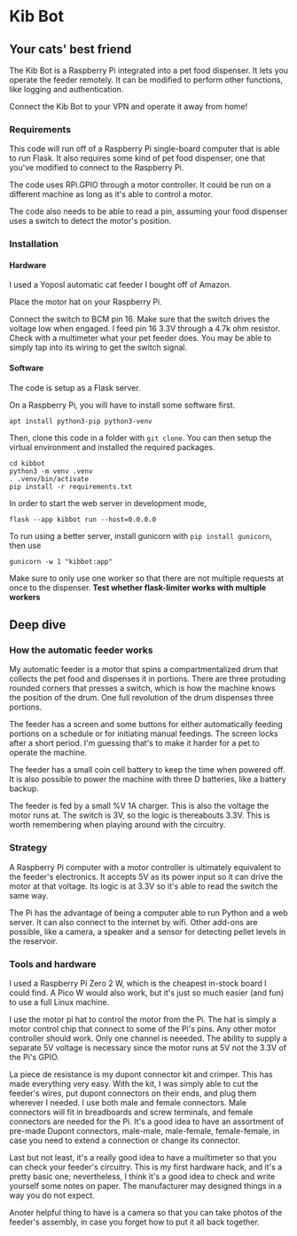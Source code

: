 # Kib Bot

## Your cats' best friend

The Kib Bot is a Raspberry Pi integrated into a pet food dispenser. It lets you operate the feeder remotely. It can be modified to perform other functions, like logging and authentication.

Connect the Kib Bot to your VPN and operate it away from home!

### Requirements

This code will run off of a Raspberry Pi single-board computer that is able to run Flask. It also requires some kind of pet food dispenser, one that you've modified to connect to the Raspberry Pi.

The code uses RPi.GPIO through a motor controller. It could be run on a different machine as long as it's able to control a motor.

The code also needs to be able to read a pin, assuming your food dispenser uses a switch to detect the motor's position.

### Installation

#### Hardware

I used a Yoposl automatic cat feeder I bought off of Amazon.

Place the motor hat on your Raspberry Pi.

Connect the switch to BCM pin 16. Make sure that the switch drives the voltage low when engaged. I feed pin 16 3.3V through a 4.7k ohm resistor. Check with a multimeter what your pet feeder does. You may be able to simply tap into its wiring to get the switch signal.

#### Software

The code is setup as a Flask server.

On a Raspberry Pi, you will have to install some software first.

```
apt install python3-pip python3-venv
```

Then, clone this code in a folder with `git clone`. You can then setup the virtual environment and installed the required packages.

```
cd kibbot
python3 -m venv .venv
. .venv/bin/activate
pip install -r requirements.txt
```

In order to start the web server in development mode,

```
flask --app kibbot run --host=0.0.0.0
```

To run using a better server, install gunicorn with `pip install gunicorn`, then use

```
gunicorn -w 1 "kibbot:app"
```

Make sure to only use one worker so that there are not multiple requests at once to the dispenser. **Test whether flask-limiter works with multiple workers**

## Deep dive

### How the automatic feeder works

My automatic feeder is a motor that spins a compartmentalized drum that collects the pet food and dispenses it in portions. There are three protuding rounded corners that presses a switch, which is how the machine knows the position of the drum. One full revolution of the drum dispenses three portions.

The feeder has a screen and some buttons for either automatically feeding portions on a schedule or for initiating manual feedings. The screen locks after a short period. I'm guessing that's to make it harder for a pet to operate the machine.

The feeder has a small coin cell battery to keep the time when powered off. It is also possible to power the machine with three D batteries, like a battery backup.

The feeder is fed by a small %V 1A charger. This is also the voltage the motor runs at. The switch is 3V, so the logic is thereabouts 3.3V. This is worth remembering when playing around with the circuitry.

### Strategy

A Raspberry Pi computer with a motor controller is ultimately equivalent to the feeder's electronics. It accepts 5V as its power input so it can drive the motor at that voltage. Its logic is at 3.3V so it's able to read the switch the same way.

The Pi has the advantage of being a computer able to run Python and a web server. It can also connect to the internet by wifi. Other add-ons are possible, like a camera, a speaker and a sensor for detecting pellet levels in the reservoir.

### Tools and hardware

I used a Raspberry Pi Zero 2 W, which is the cheapest in-stock board I could find. A Pico W would also work, but it's just so much easier (and fun) to use a full Linux machine.

I use the motor pi hat to control the motor from the Pi. The hat is simply a motor control chip that connect to some of the Pi's pins. Any other motor controller should work. Only one channel is neeeded. The ability to supply a separate 5V voltage is necessary since the motor runs at 5V not the 3.3V of the Pi's GPIO.

La piece de resistance is my dupont connector kit and crimper. This has made everything very easy. With the kit, I was simply able to cut the feeder's wires, put dupont connectors on their ends, and plug them wherever I needed. I use both male and female connectors. Male connectors will fit in breadboards and screw terminals, and female connectors are needed for the Pi. It's a good idea to have an assortment of pre-made Dupont connectors, male-male, male-female, female-female, in case you need to extend a connection or change its connector.

Last but not least, it's a really good idea to have a muiltimeter so that you can check your feeder's circuitry. This is my first hardware hack, and it's a pretty basic one; nevertheless, I think it's a good idea to check and write yourself some notes on paper. The manufacturer may designed things in a way you do not expect.

Anoter helpful thing to have is a camera so that you can take photos of the feeder's assembly, in case you forget how to put it all back together.